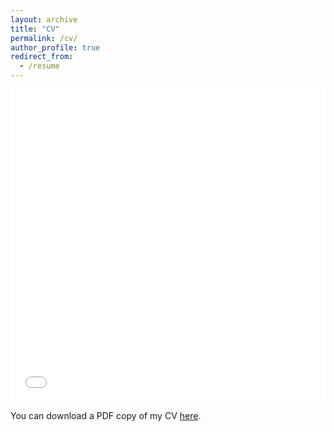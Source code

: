 ```yaml
---
layout: archive
title: "CV"
permalink: /cv/
author_profile: true
redirect_from:
  - /resume
---
```


<iframe src="/files/pdf/cv.pdf" width="100%" height="500" frameborder="no" border="0" marginwidth="0" marginheight="0">
</iframe>

You can download a PDF copy of my CV [here](/files/pdf/cv.pdf).
